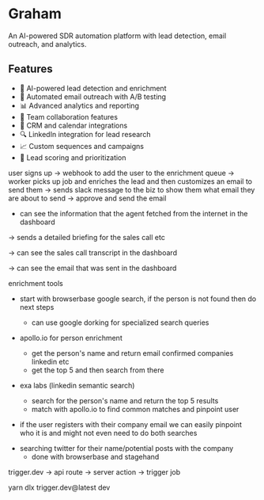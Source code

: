 # Graham

An AI-powered SDR automation platform with lead detection, email outreach, and analytics.

## Features

- 🤖 AI-powered lead detection and enrichment
- 📧 Automated email outreach with A/B testing
- 📊 Advanced analytics and reporting
- 👥 Team collaboration features
- 🔄 CRM and calendar integrations
- 🔍 LinkedIn integration for lead research
- 📈 Custom sequences and campaigns
- 🎯 Lead scoring and prioritization


user signs up -> webhook to add the user to the enrichment queue -> worker picks up job and enriches the lead and then customizes an email to send them -> sends slack message to the biz to show them what email they are about to send -> approve and send the email

- can see the information that the agent fetched from the internet in the dashboard 

-> sends a detailed briefing for the sales call etc

-> can see the sales call transcript in the dashboard

-> can see the email that was sent in the dashboard


enrichment tools
- start with browserbase google search, if the person is not found then do next steps
    - can use google dorking for specialized search queries 

- apollo.io for person enrichment
    - get the person's name and return email confirmed companies linkedin etc
    - get the top 5 and then search from there

- exa labs (linkedin semantic search)
    - search for the person's name and return the top 5 results
    - match with apollo.io to find common matches and pinpoint user 

* if the user registers with their company email we can easily pinpoint who it is and might not even need to do both searches

- searching twitter for their name/potential posts with the company 
    - done with browserbase and stagehand

trigger.dev
-> api route -> server action -> trigger job

yarn dlx trigger.dev@latest dev